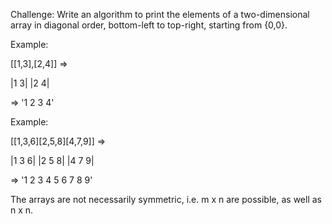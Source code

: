 Challenge:
Write an algorithm to print the elements of a two-dimensional array 
in diagonal order, bottom-left to top-right, starting from {0,0}.  

Example:

[[1,3],[2,4]] =>

|1 3|
|2 4|   

=> '1 2 3 4'

Example:

[[1,3,6][2,5,8][4,7,9]] =>

|1 3 6|
|2 5 8|
|4 7 9|

=> '1 2 3 4 5 6 7 8 9'

The arrays are not necessarily symmetric, i.e. m x n are possible, as well as n x n.


